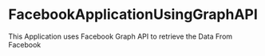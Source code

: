 FacebookApplicationUsingGraphAPI
================================

This Application uses Facebook Graph API to retrieve the Data From Facebook
